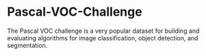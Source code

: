 # Pascal-VOC-Challenge
The Pascal VOC challenge is a very popular dataset for building and evaluating algorithms for image classification, object detection, and segmentation. 
